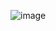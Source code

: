 ![image](https://github.com/ProboticsX/Kubernetes/assets/36927669/47922587-4bf6-4f77-8f16-d732686bc59e)
